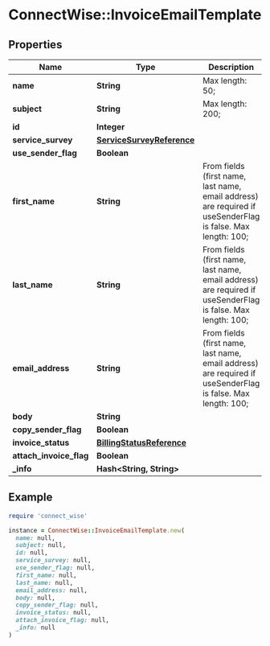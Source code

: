 # ConnectWise::InvoiceEmailTemplate

## Properties

| Name | Type | Description | Notes |
| ---- | ---- | ----------- | ----- |
| **name** | **String** |  Max length: 50; |  |
| **subject** | **String** |  Max length: 200; |  |
| **id** | **Integer** |  | [optional] |
| **service_survey** | [**ServiceSurveyReference**](ServiceSurveyReference.md) |  | [optional] |
| **use_sender_flag** | **Boolean** |  | [optional] |
| **first_name** | **String** | From fields (first name, last name, email address) are required if useSenderFlag is false. Max length: 100; | [optional] |
| **last_name** | **String** | From fields (first name, last name, email address) are required if useSenderFlag is false. Max length: 100; | [optional] |
| **email_address** | **String** | From fields (first name, last name, email address) are required if useSenderFlag is false. Max length: 100; | [optional] |
| **body** | **String** |  | [optional] |
| **copy_sender_flag** | **Boolean** |  | [optional] |
| **invoice_status** | [**BillingStatusReference**](BillingStatusReference.md) |  | [optional] |
| **attach_invoice_flag** | **Boolean** |  | [optional] |
| **_info** | **Hash&lt;String, String&gt;** |  | [optional] |

## Example

```ruby
require 'connect_wise'

instance = ConnectWise::InvoiceEmailTemplate.new(
  name: null,
  subject: null,
  id: null,
  service_survey: null,
  use_sender_flag: null,
  first_name: null,
  last_name: null,
  email_address: null,
  body: null,
  copy_sender_flag: null,
  invoice_status: null,
  attach_invoice_flag: null,
  _info: null
)
```

